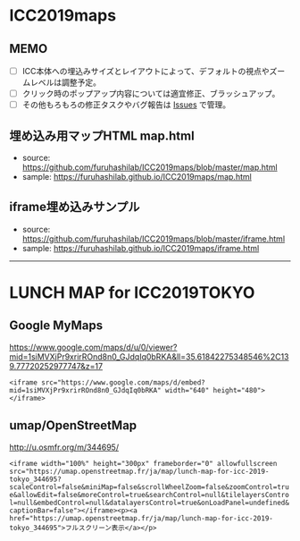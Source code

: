 # ICC2019maps

## MEMO
* [ ] ICC本体への埋込みサイズとレイアウトによって、デフォルトの視点やズームレベルは調整予定。
* [ ] クリック時のポップアップ内容については適宜修正、ブラッシュアップ。
* [ ] その他もろもろの修正タスクやバグ報告は [Issues](https://github.com/furuhashilab/ICC2019maps/issues) で管理。

## 埋め込み用マップHTML map.html
* source: https://github.com/furuhashilab/ICC2019maps/blob/master/map.html
* sample: https://furuhashilab.github.io/ICC2019maps/map.html

## iframe埋め込みサンプル
* source: https://github.com/furuhashilab/ICC2019maps/blob/master/iframe.html
* sample: https://furuhashilab.github.io/ICC2019maps/iframe.html


---


# LUNCH MAP for ICC2019TOKYO

## Google MyMaps
https://www.google.com/maps/d/u/0/viewer?mid=1siMVXjPr9xrirROnd8n0_GJdqIq0bRKA&ll=35.61842275348546%2C139.77720252977747&z=17

`<iframe src="https://www.google.com/maps/d/embed?mid=1siMVXjPr9xrirROnd8n0_GJdqIq0bRKA" width="640" height="480"></iframe>`

## umap/OpenStreetMap

http://u.osmfr.org/m/344695/


`<iframe width="100%" height="300px" frameborder="0" allowfullscreen src="https://umap.openstreetmap.fr/ja/map/lunch-map-for-icc-2019-tokyo_344695?scaleControl=false&miniMap=false&scrollWheelZoom=false&zoomControl=true&allowEdit=false&moreControl=true&searchControl=null&tilelayersControl=null&embedControl=null&datalayersControl=true&onLoadPanel=undefined&captionBar=false"></iframe><p><a href="https://umap.openstreetmap.fr/ja/map/lunch-map-for-icc-2019-tokyo_344695">フルスクリーン表示</a></p>`
